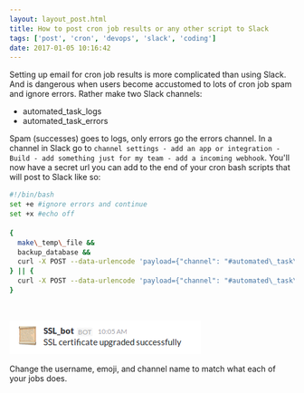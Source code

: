 ```yaml
---
layout: layout_post.html
title: How to post cron job results or any other script to Slack
tags: ['post', 'cron', 'devops', 'slack', 'coding']
date: 2017-01-05 10:16:42
---
```


Setting up email for cron job results is more complicated than using Slack. And is dangerous when users become accustomed to lots of cron job spam and ignore errors. Rather make two Slack channels:

* automated\_task\_logs
* automated\_task\_errors

Spam (successes) goes to logs, only errors go the errors channel. In a channel in Slack go to `channel settings - add an app or integration - Build - add something just for my team - add a incoming webhook`. You'll now have a secret url you can add to the end of your cron bash scripts that will post to Slack like so:

```bash
#!/bin/bash
set +e #ignore errors and continue
set +x #echo off

{
  make\_temp\_file &&
  backup_database &&
  curl -X POST --data-urlencode 'payload={"channel": "#automated\_task\_logs", "username": "SSL\_bot", "text": "SSL certificate upgraded successfully", "icon\_emoji": ":scroll:"}' https://hooks.slack.com/services/A02TFF7EE/HK63KNHCM/ABat54LXcG6JPIaUlCW15kjLA
} || {
  curl -X POST --data-urlencode 'payload={"channel": "#automated\_task\_errors", "username": "SSL\_bot", "text": "SSL certificate upgrade failed", "icon\_emoji": ":scroll:"}' https://hooks.slack.com/services/A02TFF7EE/HK63KNHCM/ABat54LXcG6JPIaUlCW15kjLA
}
```
<br/>

![Slackbot](./untitled1.png)

Change the username, emoji, and channel name to match what each of your jobs does.
